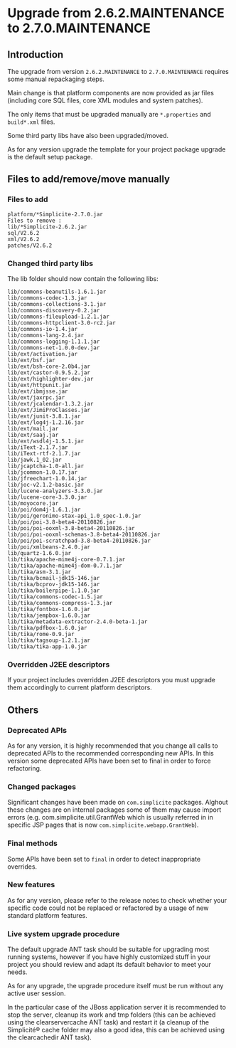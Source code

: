 Upgrade from 2.6.2.MAINTENANCE to 2.7.0.MAINTENANCE
===================================================

Introduction
------------

The upgrade from version `2.6.2.MAINTENANCE` to `2.7.0.MAINTENANCE` requires some manual repackaging steps.

Main change is that platform components are now provided as jar files (including core SQL files, core XML modules and system patches).

The only items that must be upgraded manually are `*.properties` and `build*.xml` files.

Some third party libs have also been upgraded/moved.

As for any version upgrade the template for your project package upgrade is the default setup package.

Files to add/remove/move manually
---------------------------------

### Files to add

```plaintext
platform/*Simplicite-2.7.0.jar
Files to remove :
lib/*Simplicite-2.6.2.jar
sql/V2.6.2
xml/V2.6.2
patches/V2.6.2
```

### Changed third party libs

The lib folder should now contain the following libs:

```plaintext
lib/commons-beanutils-1.6.1.jar
lib/commons-codec-1.3.jar
lib/commons-collections-3.1.jar
lib/commons-discovery-0.2.jar
lib/commons-fileupload-1.2.1.jar
lib/commons-httpclient-3.0-rc2.jar
lib/commons-io-1.4.jar
lib/commons-lang-2.4.jar
lib/commons-logging-1.1.1.jar
lib/commons-net-1.0.0-dev.jar
lib/ext/activation.jar
lib/ext/bsf.jar
lib/ext/bsh-core-2.0b4.jar
lib/ext/castor-0.9.5.2.jar
lib/ext/highlighter-dev.jar
lib/ext/httpunit.jar
lib/ext/ibmjsse.jar
lib/ext/jaxrpc.jar
lib/ext/jcalendar-1.3.2.jar
lib/ext/JimiProClasses.jar
lib/ext/junit-3.8.1.jar
lib/ext/log4j-1.2.16.jar
lib/ext/mail.jar
lib/ext/saaj.jar
lib/ext/wsdl4j-1.5.1.jar
lib/iText-2.1.7.jar
lib/iText-rtf-2.1.7.jar
lib/jawk.1_02.jar
lib/jcaptcha-1.0-all.jar
lib/jcommon-1.0.17.jar
lib/jfreechart-1.0.14.jar
lib/joc-v2.1.2-basic.jar
lib/lucene-analyzers-3.3.0.jar
lib/lucene-core-3.3.0.jar
lib/moyocore.jar
lib/poi/dom4j-1.6.1.jar
lib/poi/geronimo-stax-api_1.0_spec-1.0.jar
lib/poi/poi-3.8-beta4-20110826.jar
lib/poi/poi-ooxml-3.8-beta4-20110826.jar
lib/poi/poi-ooxml-schemas-3.8-beta4-20110826.jar
lib/poi/poi-scratchpad-3.8-beta4-20110826.jar
lib/poi/xmlbeans-2.4.0.jar
lib/quartz-1.6.0.jar
lib/tika/apache-mime4j-core-0.7.1.jar
lib/tika/apache-mime4j-dom-0.7.1.jar
lib/tika/asm-3.1.jar
lib/tika/bcmail-jdk15-146.jar
lib/tika/bcprov-jdk15-146.jar
lib/tika/boilerpipe-1.1.0.jar
lib/tika/commons-codec-1.5.jar
lib/tika/commons-compress-1.3.jar
lib/tika/fontbox-1.6.0.jar
lib/tika/jempbox-1.6.0.jar
lib/tika/metadata-extractor-2.4.0-beta-1.jar
lib/tika/pdfbox-1.6.0.jar
lib/tika/rome-0.9.jar
lib/tika/tagsoup-1.2.1.jar
lib/tika/tika-app-1.0.jar
```

### Overridden J2EE descriptors

If your project includes overridden J2EE descriptors you must upgrade them accordingly
to current platform descriptors.

Others
------

### Deprecated APIs

As for any version, it is highly recommended that you change all calls to deprecated APIs to the recommended corresponding new APIs.
In this version some deprecated APIs have been set to final in order to force refactoring.

### Changed packages

Significant changes have been made on `com.simplicite` packages. Alghout these changes are on internal packages
some of them may cause import errors (e.g. com.simplicite.util.GrantWeb which is usually referred in in specific
JSP pages that is now `com.simplicite.webapp.GrantWeb`).

### Final methods

Some APIs have been set to `final` in order to detect inappropriate overrides.

### New features

As for any version, please refer to the release notes to check whether your specific code could not be replaced or
refactored by a usage of new standard platform features.

### Live system upgrade procedure

The default upgrade ANT task should be suitable for upgrading most running systems, however if you have highly customized
stuff in your project you should review and adapt its default behavior to meet your needs.

As for any upgrade, the upgrade procedure itself must be run without any active user session.

In the particular case of the JBoss application server it is recommended to stop the server, cleanup its work and tmp folders
(this can be achieved using the clearservercache ANT task) and restart it (a cleanup of the Simplicit&eacute;&reg; cache folder may also a good idea,
this can be achieved using the clearcachedir ANT task).